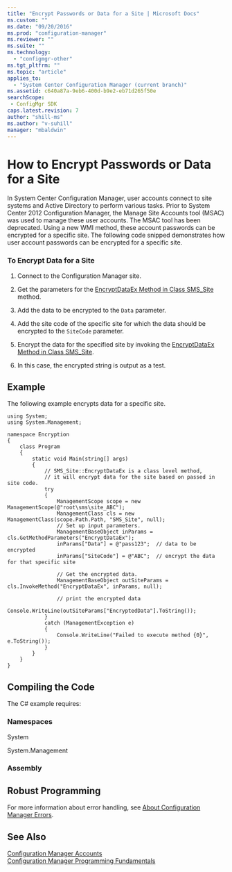```yaml
---
title: "Encrypt Passwords or Data for a Site | Microsoft Docs"
ms.custom: ""
ms.date: "09/20/2016"
ms.prod: "configuration-manager"
ms.reviewer: ""
ms.suite: ""
ms.technology:
  - "configmgr-other"
ms.tgt_pltfrm: ""
ms.topic: "article"
applies_to:
  - "System Center Configuration Manager (current branch)"
ms.assetid: c640a87a-9eb6-400d-b9e2-eb71d265f50esearchScope: - ConfigMgr SDK
caps.latest.revision: 7
author: "shill-ms"
ms.author: "v-suhill"
manager: "mbaldwin"
---
```

# How to Encrypt Passwords or Data for a Site
In System Center Configuration Manager, user accounts connect to site systems and Active Directory to perform various tasks. Prior to System Center 2012 Configuration Manager, the Manage Site Accounts tool (MSAC) was used to manage these user accounts. The MSAC tool has been deprecated. Using a new WMI method, these account passwords can be encrypted for a specific site. The following code snipped demonstrates how user account passwords can be encrypted for a specific site.  

### To Encrypt Data for a Site  

1.  Connect to the Configuration Manager site.  

2.  Get the parameters for the [EncryptDataEx Method in Class SMS_Site](../../../develop/reference/core/servers/configure/encryptdataex-method-in-class-sms_site.md) method.  

3.  Add the data to be encrypted to the `Data` parameter.  

4.  Add the site code of the specific site for which the data should be encrypted to the `SiteCode` parameter.  

5.  Encrypt the data for the specified site by invoking the [EncryptDataEx Method in Class SMS_Site](../../../develop/reference/core/servers/configure/encryptdataex-method-in-class-sms_site.md).  

6.  In this case, the encrypted string is output as a test.  

## Example  
 The following example encrypts data for a specific site.  

```  
using System;   
using System.Management;   

namespace Encryption  
{  
    class Program  
    {  
        static void Main(string[] args)   
        {  
            // SMS_Site::EncryptDataEx is a class level method,   
            // it will encrypt data for the site based on passed in site code.  
            try  
            {  
                ManagementScope scope = new ManagementScope(@"root\sms\site_ABC");  
                ManagementClass cls = new ManagementClass(scope.Path.Path, "SMS_Site", null);   
                // Set up input parameters.   
                ManagementBaseObject inParams = cls.GetMethodParameters("EncryptDataEx");  
                inParams["Data"] = @"pass123";  // data to be encrypted  
                inParams["SiteCode"] = @"ABC";  // encrypt the data for that specific site  

                // Get the encrypted data.  
                ManagementBaseObject outSiteParams = cls.InvokeMethod("EncryptDataEx", inParams, null);   

                // print the encrypted data  
                Console.WriteLine(outSiteParams["EncryptedData"].ToString());  
            }  
            catch (ManagementException e)   
            {  
                Console.WriteLine("Failed to execute method {0}", e.ToString());  
            }  
        }  
    }  
}  

```  

## Compiling the Code  
 The C# example requires:  

### Namespaces  
 System  

 System.Management  

### Assembly  

## Robust Programming  
 For more information about error handling, see [About Configuration Manager Errors](../../../develop/core/understand/about-configuration-manager-errors.md).  

## See Also  
 [Configuration Manager Accounts](../../../develop/core/understand/configuration-manager-accounts.md)   
 [Configuration Manager Programming Fundamentals](../../../develop/core/understand/configuration-manager-programming-fundamentals.md)
